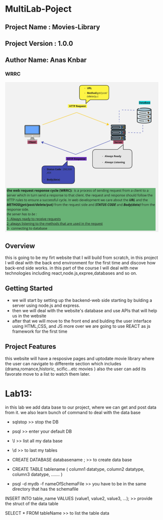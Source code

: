 # MultiLab-Poject

## Project Name : Movies-Library
## Project Version : 1.0.0

## Author Name: Anas Knbar

### WRRC 
![WRRC](img/WRRC.jpg)

## Overview
this is going to be my firt website that I will build from scratch, in this project I will deal with the back end environment for the first time and discove how back-end side works. in this part of the course I will deal with new technologies including react,node.js,expree,databases and so on.

## Getting Started
<!-- What are the steps that a user must take in order to build this app on their own machine and get it running? -->
- we will start by setting up the backend-web side starting by bulding a server using node.js and express.
- then we will deal with the website's database and use APIs that will help us in the website
- after that we will move to the front end and bulding the user interface using HTML,CSS, and JS more over we are going to use REACT as js framework for the first time 
  

## Project Features
<!-- What are the features included in you app -->
this website will have a resposive pages and uptodate movie library where the user can navigate to differente section which includes (drama,romance,historic, scific...etc movies )
also the user can add its favorate move to a list to watch them later.

# Lab13:
in this lab we add data base to our project, where we can get and post data from it.
we also learn bunch of command to deal with the data base
- sqlstop >> stop the DB
- psql >> enter your default DB
- \l >> list all my data base
- \d >> to last my tables

- CREATE DATABASE databasename ; >> to create data base
- CREATE TABLE tablename (
      column1 datatype,
      column2 datatype,
      column3 datatype,
      ....... 
)

- psql -d mydb -f nameOfSchemaFile >> you have to be in the same directory that has the schemafile

INSERT INTO table_name
VALUES (value1, value2, value3, ...); >> provide the struct of the data table

SELECT * FROM tableName >> to list the table data



